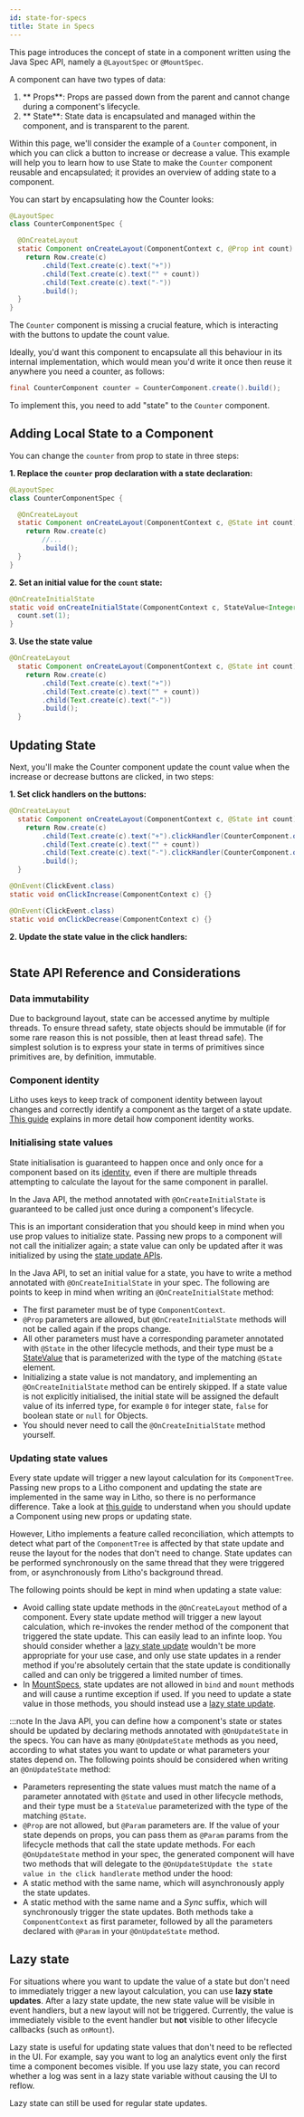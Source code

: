 ```yaml
---
id: state-for-specs
title: State in Specs
---
```


This page introduces the concept of state in a component written using the Java Spec API, namely a `@LayoutSpec` or `@MountSpec`.

A component can have two types of data:

1.  ** Props**: Props are passed down from the parent and cannot change during a component's lifecycle.
2.  ** State**: State data is encapsulated and managed within the component, and is transparent to the parent.

Within this page, we'll consider the example of a `Counter` component, in which you can click a button to increase or decrease a value.  This example will help you to learn how to use State to make the `Counter` component reusable and encapsulated; it provides an overview of adding state to a component.

You can start by encapsulating how the Counter looks:

```java
@LayoutSpec
class CounterComponentSpec {

  @OnCreateLayout
  static Component onCreateLayout(ComponentContext c, @Prop int count) {
    return Row.create(c)
        .child(Text.create(c).text("+"))
        .child(Text.create(c).text("" + count))
        .child(Text.create(c).text("-"))
        .build();
  }
}
```

The `Counter` component is missing a crucial feature, which is interacting with the buttons to update the count value.

Ideally, you'd want this component to encapsulate all this behaviour in its internal implementation, which would mean you'd write it once then reuse it anywhere you need a counter, as follows:

```java
final CounterComponent counter = CounterComponent.create().build();
```

To implement this, you need to add "state" to the `Counter` component.

## Adding Local State to a Component
You can change the `counter` from prop to state in three steps:

**1. Replace the `counter` prop declaration with a state declaration:**

```java
@LayoutSpec
class CounterComponentSpec {

  @OnCreateLayout
  static Component onCreateLayout(ComponentContext c, @State int count) {
    return Row.create(c)
        //...
        .build();
  }
}
```

**2. Set an initial value for the `count` state:**

```java
@OnCreateInitialState
static void onCreateInitialState(ComponentContext c, StateValue<Integer> count) {
  count.set(1);
}
```

**3. Use the state value**

```java
@OnCreateLayout
  static Component onCreateLayout(ComponentContext c, @State int count) {
    return Row.create(c)
        .child(Text.create(c).text("+"))
        .child(Text.create(c).text("" + count))
        .child(Text.create(c).text("-"))
        .build();
  }
```

## Updating State
Next, you'll make the Counter component update the count value when the increase or decrease buttons are clicked, in two steps:

**1. Set click handlers on the buttons:**

```java
@OnCreateLayout
  static Component onCreateLayout(ComponentContext c, @State int count) {
    return Row.create(c)
        .child(Text.create(c).text("+").clickHandler(CounterComponent.onClickIncrease(c)))
        .child(Text.create(c).text("" + count))
        .child(Text.create(c).text("-").clickHandler(CounterComponent.onClickDecrease(c)))
        .build();
  }

@OnEvent(ClickEvent.class)
static void onClickIncrease(ComponentContext c) {}

@OnEvent(ClickEvent.class)
static void onClickDecrease(ComponentContext c) {}
```

**2. Update the state value in the click handlers:**

```java file=sample/src/main/java/com/facebook/samples/litho/java/identity/CounterComponentSpec.java start=start_counter end=end_counter
```

## State API Reference and Considerations

### Data immutability

Due to background layout, state can be accessed anytime by multiple threads. To ensure thread safety, state objects should be immutable (if for some rare reason this is not possible, then at least thread safe). The simplest solution is to express your state in terms of primitives since primitives are, by definition, immutable.

### Component identity

Litho uses keys to keep track of component identity between layout changes and correctly identify a component as the target of a state update.
[This guide](/mainconcepts/coordinate-state-actions/keys-and-identity.md) explains in more detail how component identity works.

### Initialising state values

State initialisation is guaranteed to happen once and only once for a component based on its [identity](/mainconcepts/coordinate-state-actions/keys-and-identity.md), even if there are multiple threads attempting to calculate the layout for the same component in parallel.

In the Java API, the method annotated with `@OnCreateInitialState` is guaranteed to be called just once during a component's lifecycle.

This is an important consideration that you should keep in mind when you use prop values to initialize state. Passing new props to a component will not call the initializer again; a state value can only be updated after it was initialized by using the [state update APIs](state-for-specs.md#updating-state).

In the Java API, to set an initial value for a state, you have to write a method annotated with `@OnCreateInitialState` in your spec.
The following are points to keep in mind when writing an `@OnCreateInitialState` method:

* The first parameter must be of type `ComponentContext`.
* `@Prop` parameters are allowed, but `@OnCreateInitialState` methods will not be called again if the props change.
* All other parameters must have a corresponding parameter annotated with `@State` in the other lifecycle methods, and their type must be a [StateValue](pathname:///javadoc/com/facebook/litho/StateValue.html) that is parameterized with the type of the matching `@State` element.
* Initializing a state value is not mandatory, and implementing an `@OnCreateInitialState` method can be entirely skipped. If a state value is not explicitly initialised, the initial state will be assigned the default value of its inferred type, for example `0` for integer state, `false` for boolean state or `null` for Objects.
* You should never need to call the `@OnCreateInitialState` method yourself.

### Updating state values

Every state update  will trigger a new layout calculation for its `ComponentTree`. Passing new props to a Litho component and updating the state are implemented in the same way in Litho, so there is no performance difference. Take a look at [this guide](/docs/best-practices/props-vs-state) to understand when you should update a Component using new props or updating state.

However, Litho implements a feature called reconciliation, which attempts to detect what part of the `ComponentTree` is affected by that state update and reuse the layout for the nodes that don't need to change.
State updates can be performed synchronously on the same thread that they were triggered from, or asynchronously from Litho's background thread.

The following points should be kept in mind when updating a state value:
* Avoid calling state update methods in the `@OnCreateLayout` method of a component.
Every state update method will trigger a new layout calculation, which re-invokes the render method of the component that triggered the state update. This can easily lead to an infinte loop. You should consider whether a [lazy state update](state-for-specs.md#lazy-state-updates) wouldn't be more appropriate for your use case, and only use state updates in a render method if you're absolutely certain that the state update is conditionally called and can only be triggered a limited number of times.
* In [MountSpecs](/codegen/mount-specs.md), state updates are not allowed in `bind` and `mount` methods and will cause a runtime exception if used. If you need to update a state value in those methods, you should instead use a [lazy state update](state-for-specs.md#lazy-state-updates).

:::note
In the Java API, you can define how a component's state or states should be updated by declaring methods annotated with `@OnUpdateState` in the specs.
You can have as many `@OnUpdateState` methods as you need, according to what states you want to update or what parameters your states depend on.
The following points should be considered when writing an `@OnUpdateState` method:

* Parameters representing the state values must match the name of a parameter annotated with `@State` and used in other lifecycle methods, and their type must be a `StateValue` parameterized with the type of the matching `@State`.
* `@Prop` are not allowed, but `@Param` parameters are. If the value of your state depends on props, you can pass them as `@Param` params from the lifecycle methods that call the state update methods.
For each `@OnUpdateState` method in your spec, the generated component will have two methods that will delegate to the `@OnUpdateStUpdate the state value in the click handlerate` method under the hood:
* A static method with the same name, which will asynchronously apply the state updates.
* A static method with the same name and a *Sync* suffix, which will synchronously trigger the state updates.
Both methods take a `ComponentContext` as first parameter, followed by all the parameters declared with `@Param` in your `@OnUpdateState` method.

## Lazy state

For situations where you want to update the value of a state but don't need to immediately trigger a new layout calculation, you can use **lazy state updates**. After a lazy state update, the new state value will be visible in event handlers, but a new layout will not be triggered.
Currently, the value is immediately visible to the event handler but **not** visible to other lifecycle callbacks (such as `onMount`).

Lazy state is useful for updating state values that don't need to be reflected in the UI. For example, say you want to log an analytics event only the first time a component becomes visible. If you use lazy state, you can record whether a log was sent in a lazy state variable without causing the UI to reflow.

Lazy state can still be used for regular state updates.

```java file=sample/src/main/java/com/facebook/samples/litho/java/identity/IdentityRootComponentSpec.java start=start_lazy_state end=end_lazy_state
```
